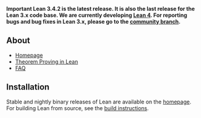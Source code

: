 **Important Lean 3.4.2 is the latest release. It is also the last release for the Lean 3.x code base. We are currently developing [Lean 4](https://github.com/leanprover/lean4). For reporting bugs and bug fixes in Lean 3.x, please go to the [community branch](https://github.com/leanprover-community/lean).**

About
-----

- [Homepage](http://leanprover.github.io)
- [Theorem Proving in Lean](https://leanprover.github.io/theorem_proving_in_lean/index.html)
- [FAQ](doc/faq.md)

Installation
------------

Stable and nightly binary releases of Lean are available on the [homepage](https://leanprover.github.io/download/). For building Lean from source, see the [build instructions](doc/make/index.md).
